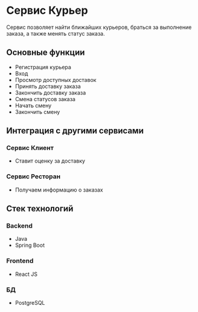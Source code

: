 # Сервис Курьер

Сервис позволяет найти ближайших курьеров, браться за выполнение заказа, а также менять статус заказа.

## Основные функции

* Регистрация курьера
* Вход
* Просмотр доступных доставок
* Принять доставку заказа
* Закончить доставку заказа
* Смена статусов заказа
* Начать смену
* Закончить смену

## Интеграция с другими сервисами

### Сервис Клиент

* Ставит оценку за доставку

### Сервис Ресторан

* Получаем информацию о заказах

## Стек технологий

### Backend

* Java
* Spring Boot

### Frontend

* React JS

### БД

* PostgreSQL
